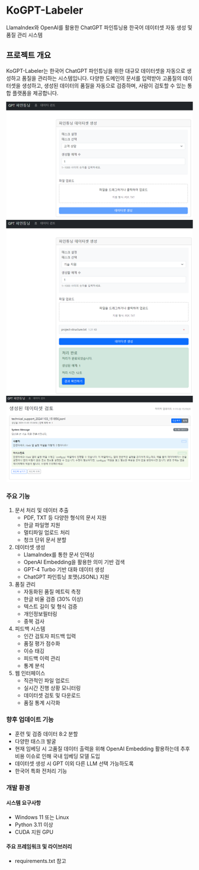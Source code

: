 # KoGPT-Labeler
LlamaIndex와 OpenAI를 활용한 ChatGPT 파인튜닝용 한국어 데이터셋 자동 생성 및 품질 관리 시스템

## 프로젝트 개요
KoGPT-Labeler는 한국어 ChatGPT 파인튜닝을 위한 대규모 데이터셋을 자동으로 생성하고 품질을 관리하는 시스템입니다. 다양한 도메인의 문서를 입력받아 고품질의 데이터셋을 생성하고, 생성된 데이터의 품질을 자동으로 검증하며, 사람이 검토할 수 있는 통합 플랫폼을 제공합니다.

![img_1.png](img_1.png)
![img_2.png](img_2.png)
![img_3.png](img_3.png)

### 주요 기능
1. 문서 처리 및 데이터 추출
   - PDF, TXT 등 다양한 형식의 문서 지원
   - 한글 파일명 지원
   - 멀티파일 업로드 처리
   - 청크 단위 문서 분할
2. 데이터셋 생성
   - LlamaIndex를 통한 문서 인덱싱
   - OpenAI Embedding을 활용한 의미 기반 검색
   - GPT-4 Turbo 기반 대화 데이터 생성
   - ChatGPT 파인튜닝 포맷(JSONL) 지원
3. 품질 관리
   - 자동화된 품질 메트릭 측정
   - 한글 비율 검증 (30% 이상)
   - 텍스트 길이 및 형식 검증
   - 개인정보필터링
   - 중복 검사
4. 피드백 시스템
   - 인간 검토자 피드백 입력
   - 품질 평가 점수화
   - 이슈 태깅
   - 피드백 이력 관리
   - 통계 분석
5. 웹 인터페이스
   - 직관적인 파일 업로드
   - 실시간 진행 상황 모니터링
   - 데이터셋 검토 및 다운로드
   - 품질 통계 시각화


### 향후 업데이트 기능
   - 훈련 및 검증 데이터 8:2 분할
   - 다양한 태스크 발굴
   - 현재 임베딩 시 고품질 데이터 출력을 위해 OpenAI Embedding 활용하는데 추후 비용 이슈로 인해 국내 임베딩 모델 도입
   - 데이터셋 생성 시 GPT 이외 다른 LLM 선택 가능하도록
   - 한국어 특화 전처리 기능
   

### 개발 환경
#### 시스템 요구사항
   - Windows 11 또는 Linux
   - Python 3.11 이상
   - CUDA 지원 GPU

#### 주요 프레임워크 및 라이브러리
   - requirements.txt 참고
